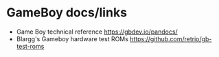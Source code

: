 # GameBoy docs/links

* Game Boy technical reference <https://gbdev.io/pandocs/>
* Blargg's Gameboy hardware test ROMs <https://github.com/retrio/gb-test-roms>

